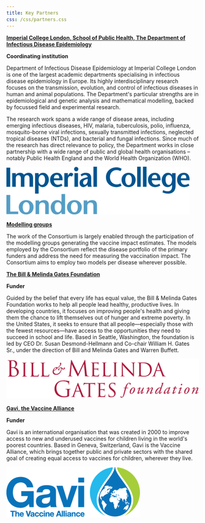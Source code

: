 ```yaml
---
title: Key Partners
css: /css/partners.css
---
```



**[Imperial College London, School of Public Health, The Department of Infectious Disease Epidemiology](https://www.imperial.ac.uk/school-public-health/infectious-disease-epidemiology/)**

**Coordinating institution**        
	
Department of Infectious Disease Epidemiology at Imperial College London is one of the largest academic departments specialising in infectious disease epidemiology in Europe. Its highly interdisciplinary research focuses on the transmission, evolution, and control of infectious diseases in human and animal populations. The Department's particular strengths are in epidemiological and genetic analysis and mathematical modelling, backed by focussed field and experimental research.
	
The research work spans a wide range of disease areas, including emerging infectious diseases, HIV, malaria, tuberculosis, polio, influenza, mosquito-borne viral infections, sexually transmitted infections, neglected tropical diseases (NTDs), and bacterial and fungal infections. Since much of the research has direct relevance to policy, the Department works in close partnership with a wide range of public and global health organisations – notably Public Health England and the World Health Organization (WHO).

<a href="https://www.imperial.ac.uk/school-public-health/infectious-disease-epidemiology/"><img src="/img/ICL_logo.png" /></a>   
	
     
         
	     
	
**[Modelling groups](/modellers)**

The work of the Consortium is largely enabled through the participation of the modelling groups generating the vaccine impact estimates. The models employed by the Consortium reflect the disease portfolio of the primary funders and address the need for measuring the vaccination impact. The Consortium aims to employ two models per disease wherever possible.    
    
        
	      

**[The Bill & Melinda Gates Foundation](http://www.gatesfoundation.org/)**    

**Funder**
	
Guided by the belief that every life has equal value, the Bill & Melinda Gates Foundation works to help all people lead healthy, productive lives. In developing countries, it focuses on improving people's health and giving them the chance to lift themselves out of hunger and extreme poverty. In the United States, it seeks to ensure that all people—especially those with the fewest resources—have access to the opportunities they need to succeed in school and life. Based in Seattle, Washington, the foundation is led by CEO Dr. Susan Desmond-Hellmann and Co-chair William H. Gates Sr., under the direction of Bill and Melinda Gates and Warren Buffett.    
     
<a href="http://www.gatesfoundation.org/"><img src="/img/Bill-Melinda-Gates-Foundation-Logo.png" /><a/>   
	
	
**[Gavi, the Vaccine Alliance](http://www.gavi.org/)**    

**Funder**    

Gavi is an international organisation that was created in 2000 to improve access to new and underused vaccines for children living in the world's poorest countries. Based in Geneva, Switzerland, Gavi is the Vaccine Alliance, which brings together public and private sectors with the shared goal of creating equal access to vaccines for children, wherever they live.    
	
<a href="http://www.gavi.org/"><img src="/img/Gavi_logo.png" /></a>    
